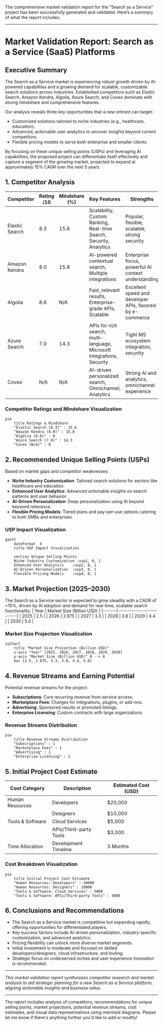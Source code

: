 The comprehensive market validation report for the "Search as a Service" project has been successfully generated and validated. Here’s a summary of what the report includes:

---

# Market Validation Report: Search as a Service (SaaS) Platforms

## Executive Summary

The Search as a Service market is experiencing robust growth driven by AI-powered capabilities and a growing demand for scalable, customizable search solutions across industries. Established competitors such as Elastic Search, Amazon Kendra, Algolia, Azure Search, and Coveo dominate with strong mindshare and comprehensive features.  

Our analysis reveals three key opportunities that a new entrant can target:

- Customized solutions tailored to niche industries (e.g., healthcare, education).
- Advanced, actionable user analytics to uncover insights beyond current competitors.
- Flexible pricing models to serve both enterprise and smaller clients.

By focusing on these unique selling points (USPs) and leveraging AI capabilities, the proposed project can differentiate itself effectively and capture a segment of the growing market, projected to expand at approximately 15% CAGR over the next 5 years.

## 1. Competitor Analysis

| Competitor     | Rating /10 | Mindshare (%) | Key Features                                    | Strengths                                                       | Weaknesses                                  | Pricing Model                  |
|----------------|------------|---------------|------------------------------------------------|-----------------------------------------------------------------|---------------------------------------------|-------------------------------|
| Elastic Search | 8.3        | 15.6          | Scalability, Custom Ranking, Real-time Search, Security, Analytics | Popular, flexible, scalable, strong security                   | Less AI-driven contextual search            | Subscription / Pay-as-you-go   |
| Amazon Kendra  | 8.0        | 15.8          | AI-powered contextual search, Multiple integrations | Enterprise focus, powerful AI context understanding             | Complexity & cost for small-mid size users  | Subscription                  |
| Algolia        | 8.6        | N/A           | Fast, relevant results, Enterprise-grade APIs, Scalable | Excellent speed and developer APIs, favored by e-commerce       | Less focus on industry verticals            | Subscription                  |
| Azure Search   | 7.0        | 14.3          | APIs for rich search, multi-language, Microsoft integrations, Security | Tight MS ecosystem integration, security                        | Lower rating, possibly less innovation      | Subscription                  |
| Coveo          | N/A        | N/A           | AI-driven personalized search, Omnichannel, Analytics | Strong AI and analytics, omnichannel experience                  | Pricing and ratings not public                | Subscription                  |

### Competitor Ratings and Mindshare Visualization
```mermaid
pie
    title Ratings & Mindshare
    "Elastic Search (8.3)" : 15.6
    "Amazon Kendra (8.0)" : 15.8
    "Algolia (8.6)" : 0
    "Azure Search (7.0)" : 14.3
    "Coveo (N/A)" : 0

```

## 2. Recommended Unique Selling Points (USPs)

Based on market gaps and competitor weaknesses:

- **Niche Industry Customization**: Tailored search solutions for sectors like healthcare and education.
- **Enhanced User Analytics**: Advanced actionable insights on search patterns and user behavior.
- **AI-Driven Personalization**: Deep personalization using AI beyond keyword relevance.
- **Flexible Pricing Models**: Tiered plans and pay-per-use options catering to both SMBs and enterprises.

### USP Impact Visualization
```mermaid
gantt
    dateFormat  X
    title USP Impact Visualization

    section Unique Selling Points
    Niche Industry Customization :usp1, 0, 1
    Enhanced User Analytics    :usp2, 0, 1
    AI-Driven Personalization  :usp3, 0, 1
    Flexible Pricing Models    :usp4, 0, 1
```

## 3. Market Projection (2025–2030)

The Search as a Service sector is expected to grow steadily with a CAGR of ~15%, driven by AI adoption and demand for real-time, scalable search functionality.
| Year | Market Size (Billion USD) |
|-------|--------------------------|
| 2025  | 2.5                      |
| 2026  | 2.875                    |
| 2027  | 3.3                      |
| 2028  | 3.8                      |
| 2029  | 4.4                      |
| 2030  | 5.0                      |

### Market Size Projection Visualization
```mermaid
xyChart
    title "Market Size Projection (Billion USD)"
    x-axis "Year" [2025, 2026, 2027, 2028, 2029, 2030]
    y-axis "Market Size (Billion USD)" 0 --> 6
    bar [2.5, 2.875, 3.3, 3.8, 4.4, 5.0]
```

## 4. Revenue Streams and Earning Potential

Potential revenue streams for the project:

- **Subscriptions**: Core recurring revenue from service access.
- **Marketplace Fees**: Charges for integrations, plugins, or add-ons.
- **Advertising**: Sponsored results or promoted listings.
- **Enterprise Licensing**: Custom contracts with large organizations.

### Revenue Streams Distribution
```mermaid
pie
    title Revenue Streams Distribution
    "Subscriptions" : 1
    "Marketplace Fees" : 1
    "Advertising" : 1
    "Enterprise Licensing" : 1
```

## 5. Initial Project Cost Estimate

| Cost Category        | Description            | Estimated Cost (USD) |
|---------------------|------------------------|---------------------|
| Human Resources     | Developers             | $20,000             |
|                     | Designers              | $10,000             |
| Tools & Software    | Cloud Services         | $5,000              |
|                     | APIs/Third-party Tools | $3,000              |
| Time Allocation     | Development Timeline   | 3 Months            |

### Cost Breakdown Visualization
```mermaid
pie
    title Initial Project Cost Estimate
    "Human Resources: Developers" : 20000
    "Human Resources: Designers" : 10000
    "Tools & Software: Cloud Services" : 5000
    "Tools & Software: APIs/Third-party Tools" : 3000
```

## 6. Conclusions and Recommendations

- The Search as a Service market is competitive but expanding rapidly, offering opportunities for differentiated players.
- Key success factors include AI-driven personalization, industry-specific customization, and advanced analytics.
- Pricing flexibility can unlock more diverse market segments.
- Initial investment is moderate and focused on skilled developers/designers, cloud infrastructure, and tooling.
- Strategic focus on underserved niches and user experience innovation is recommended.

---

*This market validation report synthesizes competitor research and market analysis to aid strategic planning for a new Search as a Service platform, aligning actionable insights and business value.*

--- 

The report includes analysis of competitors, recommendations for unique selling points, market projections, potential revenue streams, cost estimates, and visual data representations using mermaid diagrams. Please let me know if there's anything further you'd like to add or modify!
